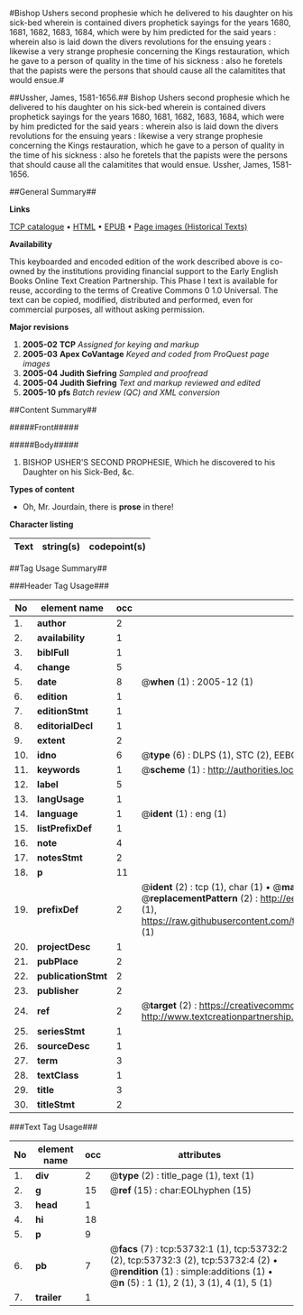 #Bishop Ushers second prophesie which he delivered to his daughter on his sick-bed wherein is contained divers prophetick sayings for the years 1680, 1681, 1682, 1683, 1684, which were by him predicted for the said years : wherein also is laid down the divers revolutions for the ensuing years : likewise a very strange prophesie concerning the Kings restauration, which he gave to a person of quality in the time of his sickness : also he foretels that the papists were the persons that should cause all the calamitites that would ensue.#

##Ussher, James, 1581-1656.##
Bishop Ushers second prophesie which he delivered to his daughter on his sick-bed wherein is contained divers prophetick sayings for the years 1680, 1681, 1682, 1683, 1684, which were by him predicted for the said years : wherein also is laid down the divers revolutions for the ensuing years : likewise a very strange prophesie concerning the Kings restauration, which he gave to a person of quality in the time of his sickness : also he foretels that the papists were the persons that should cause all the calamitites that would ensue.
Ussher, James, 1581-1656.

##General Summary##

**Links**

[TCP catalogue](http://www.ota.ox.ac.uk/tcp/)  • 
[HTML](http://tei.it.ox.ac.uk/tcp/Texts-HTML/free/A64/A64682.html)  • 
[EPUB](http://tei.it.ox.ac.uk/tcp/Texts-EPUB/free/A64/A64682.epub) • 
[Page images (Historical Texts)](https://data.historicaltexts.jisc.ac.uk/view?pubId=eebo-12085574e&pageId=eebo-12085574e-53732-1)

**Availability**

This keyboarded and encoded edition of the
	       work described above is co-owned by the institutions
	       providing financial support to the Early English Books
	       Online Text Creation Partnership. This Phase I text is
	       available for reuse, according to the terms of Creative
	       Commons 0 1.0 Universal. The text can be copied,
	       modified, distributed and performed, even for
	       commercial purposes, all without asking permission.

**Major revisions**

1. __2005-02__ __TCP__ *Assigned for keying and markup*
1. __2005-03__ __Apex CoVantage__ *Keyed and coded from ProQuest page images*
1. __2005-04__ __Judith Siefring__ *Sampled and proofread*
1. __2005-04__ __Judith Siefring__ *Text and markup reviewed and edited*
1. __2005-10__ __pfs__ *Batch review (QC) and XML conversion*

##Content Summary##

#####Front#####

#####Body#####

1. BISHOP USHER'S SECOND PROPHESIE, Which he discovered to his Daughter on his Sick-Bed, &c.

**Types of content**

  * Oh, Mr. Jourdain, there is **prose** in there!

**Character listing**


|Text|string(s)|codepoint(s)|
|---|---|---|

##Tag Usage Summary##

###Header Tag Usage###

|No|element name|occ|attributes|
|---|---|---|---|
|1.|__author__|2||
|2.|__availability__|1||
|3.|__biblFull__|1||
|4.|__change__|5||
|5.|__date__|8| @__when__ (1) : 2005-12 (1)|
|6.|__edition__|1||
|7.|__editionStmt__|1||
|8.|__editorialDecl__|1||
|9.|__extent__|2||
|10.|__idno__|6| @__type__ (6) : DLPS (1), STC (2), EEBO-CITATION (1), OCLC (1), VID (1)|
|11.|__keywords__|1| @__scheme__ (1) : http://authorities.loc.gov/ (1)|
|12.|__label__|5||
|13.|__langUsage__|1||
|14.|__language__|1| @__ident__ (1) : eng (1)|
|15.|__listPrefixDef__|1||
|16.|__note__|4||
|17.|__notesStmt__|2||
|18.|__p__|11||
|19.|__prefixDef__|2| @__ident__ (2) : tcp (1), char (1)  •  @__matchPattern__ (2) : ([0-9\-]+):([0-9IVX]+) (1), (.+) (1)  •  @__replacementPattern__ (2) : http://eebo.chadwyck.com/downloadtiff?vid=$1&page=$2 (1), https://raw.githubusercontent.com/textcreationpartnership/Texts/master/tcpchars.xml#$1 (1)|
|20.|__projectDesc__|1||
|21.|__pubPlace__|2||
|22.|__publicationStmt__|2||
|23.|__publisher__|2||
|24.|__ref__|2| @__target__ (2) : https://creativecommons.org/publicdomain/zero/1.0/ (1), http://www.textcreationpartnership.org/docs/. (1)|
|25.|__seriesStmt__|1||
|26.|__sourceDesc__|1||
|27.|__term__|3||
|28.|__textClass__|1||
|29.|__title__|3||
|30.|__titleStmt__|2||


###Text Tag Usage###

|No|element name|occ|attributes|
|---|---|---|---|
|1.|__div__|2| @__type__ (2) : title_page (1), text (1)|
|2.|__g__|15| @__ref__ (15) : char:EOLhyphen (15)|
|3.|__head__|1||
|4.|__hi__|18||
|5.|__p__|9||
|6.|__pb__|7| @__facs__ (7) : tcp:53732:1 (1), tcp:53732:2 (2), tcp:53732:3 (2), tcp:53732:4 (2)  •  @__rendition__ (1) : simple:additions (1)  •  @__n__ (5) : 1 (1), 2 (1), 3 (1), 4 (1), 5 (1)|
|7.|__trailer__|1||
